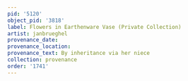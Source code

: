 ```yaml
---
pid: '5120'
object_pid: '3818'
label: Flowers in Earthenware Vase (Private Collection)
artist: janbrueghel
provenance_date:
provenance_location:
provenance_text: By inheritance via her niece
collection: provenance
order: '1741'
---
```

